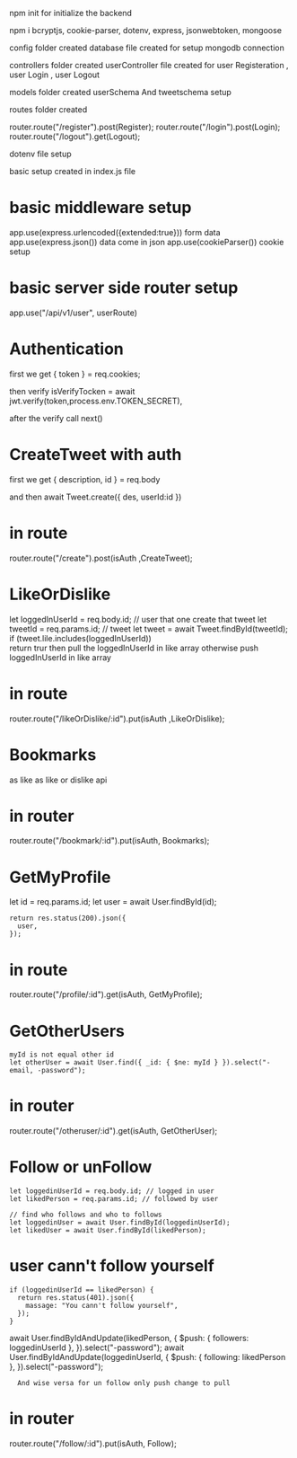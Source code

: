 npm init for initialize the backend

npm i bcryptjs, cookie-parser, dotenv, express, jsonwebtoken, mongoose

config folder created
database file created for setup mongodb connection

controllers folder created
userController file created for
user Registeration , user Login , user Logout

models folder created
userSchema And tweetschema setup

routes folder created

router.route("/register").post(Register);
router.route("/login").post(Login);
router.route("/logout").get(Logout);

dotenv file setup

basic setup created in index.js file

# basic middleware setup

app.use(express.urlencoded({extended:true})) form data
app.use(express.json()) data come in json
app.use(cookieParser()) cookie setup

# basic server side router setup

app.use("/api/v1/user", userRoute)

# Authentication

first we get { token } = req.cookies;

then verify isVerifyTocken = await jwt.verify(token,process.env.TOKEN_SECRET),

after the verify call next()

# CreateTweet with auth

first we get { description, id } = req.body

and then await Tweet.create({
des,
userId:id
})

# in route

router.route("/create").post(isAuth ,CreateTweet);

# LikeOrDislike

let loggedInUserId = req.body.id; // user that one create that tweet
let tweetId = req.params.id; // tweet
let tweet = await Tweet.findById(tweetId);
if (tweet.lile.includes(loggedInUserId))  
 <check in array loggedInUserId>
return trur then pull the loggedInUserId in like array
otherwise push loggedInUserId in like array

# in route

router.route("/likeOrDislike/:id").put(isAuth ,LikeOrDislike);

# Bookmarks

as like as like or dislike api

# in router

router.route("/bookmark/:id").put(isAuth, Bookmarks);

# GetMyProfile

let id = req.params.id;
let user = await User.findById(id);

    return res.status(200).json({
      user,
    });

# in route

router.route("/profile/:id").get(isAuth, GetMyProfile);

# GetOtherUsers

    myId is not equal other id
    let otherUser = await User.find({ _id: { $ne: myId } }).select("-email, -password");

# in router

router.route("/otheruser/:id").get(isAuth, GetOtherUser);

# Follow or unFollow

    let loggedinUserId = req.body.id; // logged in user
    let likedPerson = req.params.id; // followed by user

    // find who follows and who to follows
    let loggedinUser = await User.findById(loggedinUserId);
    let likedUser = await User.findById(likedPerson);

# user cann't follow yourself

    if (loggedinUserId == likedPerson) {
      return res.status(401).json({
        massage: "You cann't follow yourself",
      });
    }

await User.findByIdAndUpdate(likedPerson, {
$push: { followers: loggedinUserId },
}).select("-password");
await User.findByIdAndUpdate(loggedinUserId, {
$push: { following: likedPerson },
}).select("-password");

      And wise versa for un follow only push change to pull

# in router

router.route("/follow/:id").put(isAuth, Follow);
